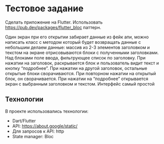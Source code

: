# Тестовое задание 
Сделать приложение на Flutter. Использовать https://pub.dev/packages/flutter_bloc паттерн.

Один экран при его открытии забирает данные из фейк апи, можно написать класс с методом который будет возвращать данные с небольшим делаем данные: массив из 2-3 элементов заголовком и текстом на экране отрисовываются блоки с полученными заголовками. Над блоками поле ввода, фильтрующее список по заголовку. При нажатии на заголовок, раскрывается блок и пользователь видит текст и кнопку “подробнее”. При нажатии на другой заголовок, остальные открытые блоки сворачиваются. При повторном нажатии на открытый блок, он сворачивается. При нажатии на “подробнее” открывается экран с выбранным заголовком и текстом.
Интерфейс самый простой

## Технологии 
В проекте использовались технологии:
  - Dart/Flutter
  - API: https://about.google/static/
  - Для запросов к API: http
  - State manager: Bloc
